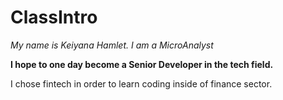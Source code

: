# ClassIntro
*My name is Keiyana Hamlet. I am a MicroAnalyst*

**I hope to one day become a  Senior Developer in the tech field.**

I chose fintech in order to learn coding inside of finance sector. 
